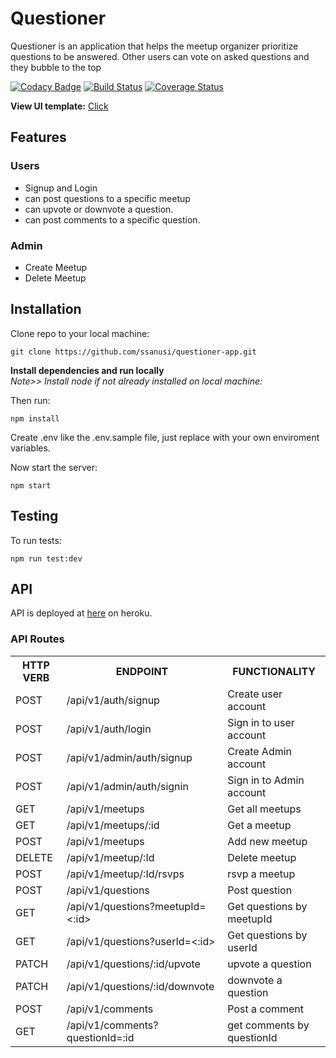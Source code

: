 # Questioner
Questioner is an application that helps the meetup organizer prioritize questions to be answered. Other users can vote on asked questions and they bubble to the top

[![Codacy Badge](https://api.codacy.com/project/badge/Grade/6df37653efc44b5d903077d1e3c86368)](https://app.codacy.com/app/ssanusi/questioner-app?utm_source=github.com&utm_medium=referral&utm_content=ssanusi/questioner-app&utm_campaign=Badge_Grade_Dashboard)
[![Build Status](https://travis-ci.org/ssanusi/questioner-app.svg?branch=master)](https://travis-ci.org/ssanusi/questioner-api)
[![Coverage Status](https://coveralls.io/repos/github/ssanusi/questioner-app/badge.svg?branch=master)](https://coveralls.io/github/ssanusi/questioner-app?branch=master)

**View UI template:** [Click](http://ssanusi.github.io/questioner-app/)

## Features

### Users

- Signup and Login
- can post questions to a specific meetup
- can upvote or downvote a question.
- can post comments to a specific question.

### Admin

- Create Meetup
- Delete Meetup


## Installation

Clone repo to your local machine:

```git
git clone https://github.com/ssanusi/questioner-app.git
```

**Install dependencies and run locally**<br/>
*Note>> Install node if not already installed on local machine:*

Then run:

```npm
npm install
```

Create .env like the .env.sample file, just replace with your own enviroment variables.

Now start the server:

```npm
npm start
```

## Testing

To run tests:

```npm
npm run test:dev
```

## API

API is deployed at [here](https://questioner-app-api.herokuapp.com) on heroku.

### API Routes

<table>
	<tr>
		<th>HTTP VERB</th>
		<th>ENDPOINT</th>
		<th>FUNCTIONALITY</th>
	</tr>
	<tr>
		<td>POST</td>
		<td>/api/v1/auth/signup</td>
		<td>Create user account</td>
	</tr>
	<tr>
		<td>POST</td>
		<td>/api/v1/auth/login</td>
		<td>Sign in to user account</td>
	</tr>
	<tr>
		<td>POST</td>
		<td>/api/v1/admin/auth/signup</td>
		<td>Create Admin account</td>
	</tr>
	<tr>
		<td>POST</td>
		<td>/api/v1/admin/auth/signin</td>
		<td>Sign in to Admin account</td>
	</tr>
	<tr>
		<td>GET</td>
		<td>/api/v1/meetups</td>
		<td>Get all meetups</td>
	</tr>
	<tr>
		<td>GET</td>
		<td>/api/v1/meetups/:id</td>
		<td>Get a meetup</td>
	</tr>
	<tr>
		<td>POST</td>
		<td>/api/v1/meetups</td>
		<td>Add new meetup</td>
	</tr>
	<tr>
		<td>DELETE</td>
		<td>/api/v1/meetup/:Id</td>
		<td>Delete meetup</td>
	</tr>
	<tr>
		<td>POST</td>
		<td>/api/v1/meetup/:Id/rsvps</td>
		<td>rsvp a meetup</td>
	</tr>
	<tr>
		<td>POST</td>
		<td>/api/v1/questions</td>
		<td>Post question</td>
	</tr>
	<tr>
		<td>GET</td>
		<td>/api/v1/questions?meetupId=<:id></td>
		<td>Get questions by meetupId</td>
	</tr>
	<tr>
		<td>GET</td>
		<td>/api/v1/questions?userId=<:id></td>
		<td>Get questions by userId</td>
	</tr>
	<tr>
		<td>PATCH</td>
		<td>/api/v1/questions/:id/upvote</td>
		<td>upvote a question</td>
	</tr>
	<tr>
		<td>PATCH</td>
		<td>/api/v1/questions/:id/downvote</td>
		<td>downvote a question</td>
	</tr>
	<tr>
		<td>POST</td>
		<td>/api/v1/comments</td>
		<td>Post a comment</td>
	</tr>
	<tr>
		<td>GET</td>
		<td>/api/v1/comments?questionId=:id</td>
		<td>get comments by questionId</td>
	</tr>
</table>

